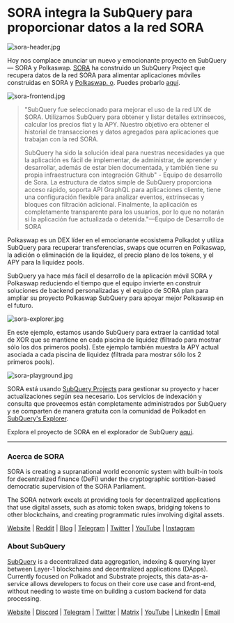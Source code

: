 # SORA integra la SubQuery para proporcionar datos a la red SORA

![sora-header.jpg](https://miro.medium.com/max/1400/1*fPPW0DsynIt9QpvK4ZrsUA.jpeg)

Hoy nos complace anunciar un nuevo y emocionante proyecto en SubQuery — SORA y Polkaswap. [SORA](https://sora.org/) ha construido un SubQuery Project que recupera datos de la red SORA para alimentar aplicaciones móviles construidas en SORA y [Polkaswap. o](http://polkaswap.io/). Puedes probarlo [aquí](https://explorer.subquery.network/subquery/sora-xor/sora).

![sora-frontend.jpg](https://miro.medium.com/max/1400/1*pq0U6wsutlf8rjXqq7i2BQ.jpeg)

> "SubQuery fue seleccionado para mejorar el uso de la red UX de SORA. Utilizamos SubQuery para obtener y listar detalles extrínsecos, calcular los precios fiat y la APY. Nuestro objetivo era obtener el historial de transacciones y datos agregados para aplicaciones que trabajan con la red SORA.
> 
> SubQuery ha sido la solución ideal para nuestras necesidades ya que la aplicación es fácil de implementar, de administrar, de aprender y desarrollar, además de estar bien documentada, y también tiene su propia infraestructura con integración Github" - Equipo de desarrollo de Sora. La estructura de datos simple de SubQuery proporciona acceso rápido, soporta API GraphQL para aplicaciones cliente, tiene una configuración flexible para analizar eventos, extrínsecas y bloques con filtración adicional. Finalmente, la aplicación es completamente transparente para los usuarios, por lo que no notarán si la aplicación fue actualizada o detenida."—Equipo de Desarrollo de SORA

Polkaswap es un DEX líder en el emocionante ecosistema Polkadot y utiliza SubQuery para recuperar transferencias, swaps que ocurren en Polkaswap, la adición o eliminación de la liquidez, el precio plano de los tokens, y el APY para la liquidez pools.

SubQuery ya hace más fácil el desarrollo de la aplicación móvil SORA y Polkaswap reduciendo el tiempo que el equipo invierte en construir soluciones de backend personalizadas y el equipo de SORA plan para ampliar su proyecto Polkaswap SubQuery para apoyar mejor Polkaswap en el futuro.

![sora-explorer.jpg](https://miro.medium.com/max/1400/1*vjdjmmffvJ7zfOQyxo0ZAA.jpeg)

En este ejemplo, estamos usando SubQuery para extraer la cantidad total de XOR que se mantiene en cada piscina de liquidez (filtrado para mostrar sólo los dos primeros pools). Este ejemplo también muestra la APY actual asociada a cada piscina de liquidez (filtrada para mostrar sólo los 2 primeros pools).

![sora-playground.jpg](https://miro.medium.com/max/1400/1*oTh-ajGfG1oEhYdvqo12tQ.jpeg)

SORA está usando [SubQuery Projects](https://project.subquery.network/) para gestionar su proyecto y hacer actualizaciones según sea necesario. Los servicios de indexación y consulta que proveemos están completamente administrados por SubQuery y se comparten de manera gratuita con la comunidad de Polkadot en [SubQuery's Explorer](https://explorer.subquery.network/).

Explora el proyecto de SORA en el explorador de SubQuery [aquí](https://explorer.subquery.network/subquery/sora-xor/sora).

---

### Acerca de SORA

SORA is creating a supranational world economic system with built-in tools for decentralized finance (DeFi) under the cryptographic sortition-based democratic supervision of the SORA Parliament.

The SORA network excels at providing tools for decentralized applications that use digital assets, such as atomic token swaps, bridging tokens to other blockchains, and creating programmatic rules involving digital assets.

[Website](https://sora.org/) | [Reddit](https://www.reddit.com/r/SORA/) | [Blog](https://sora.org/blog) | [Telegram](https://t.me/sora_xor) | [Twitter](https://twitter.com/sora_xor) | [YouTube](https://youtube.com/sora_xor) | [Instagram](https://instagram.com/sora_xor)

### About SubQuery

[SubQuery](https://subquery.network/) is a decentralized data aggregation, indexing & querying layer between Layer-1 blockchains and decentralized applications (DApps). Currently focused on Polkadot and Substrate projects, this data-as-a-service allows developers to focus on their core use case and front-end, without needing to waste time on building a custom backend for data processing.

[Website](https://subquery.network/) | [Discord](https://discord.com/invite/78zg8aBSMG) | [Telegram](https://t.me/subquerynetwork) | [Twitter](https://twitter.com/subquerynetwork) | [Matrix](https://matrix.to/#/#subquery:matrix.org) | [YouTube](https://www.youtube.com/channel/UCi1a6NUUjegcLHDFLr7CqLw) | [LinkedIn](https://www.linkedin.com/company/subquery) | [Email](mailto:hello@subquery.network)